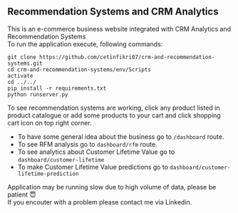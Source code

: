 ## Recommendation Systems and CRM Analytics
This is an e-commerce business website integrated with CRM Analytics and Recommendation Systems </br>
To run the application execute, following commands:
```
git clone https://github.com/cetinfikri07/crm-and-recommendation-systems.git
cd crm-and-recommendation-systems/env/Scripts
activate
cd ../../
pip install -r requirements.txt
python runserver.py
```
To see recommendation systems are working, click any product listed in product catalogue or add some products to your cart and click shopping cart icon on top right corner.
- To have some general idea about the business go to ```/dashboard``` route.
- To see RFM analysis go to ```dashboard/rfm``` route.
- To see analytics about Customer Lifetime Value go to ```dashboard/customer-lifetime```  
- To make Customer Lifetime Value predictions go to  ```dashboard/customer-lifetime-prediction```

Application may be running slow due to high volume of data, please be patient :innocent: </br>
If you encouter with a problem please contact me via Linkedin.



 


